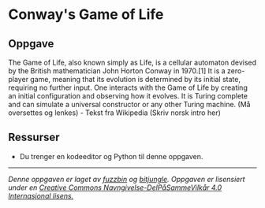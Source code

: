 # Conway's Game of Life

## Oppgave

The Game of Life, also known simply as Life, is a cellular automaton devised by the British mathematician John Horton Conway in 1970.[1] It is a zero-player game, meaning that its evolution is determined by its initial state, requiring no further input. One interacts with the Game of Life by creating an initial configuration and observing how it evolves. It is Turing complete and can simulate a universal constructor or any other Turing machine. (Må oversettes og lenkes) - Tekst fra Wikipedia (Skriv norsk intro her)

## Ressurser

* Du trenger en kodeeditor og Python til denne oppgaven.


---

_Denne oppgaven er laget av [fuzzbin](https://github.com/fuzzbin) og [bitjungle](https://github.com/bitjungle). Oppgaven er lisensiert under en [Creative Commons Navngivelse-DelPåSammeVilkår 4.0 Internasjonal lisens.](http://creativecommons.org/licenses/by-sa/4.0/)_

